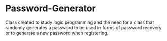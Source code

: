 Password-Generator
==================

Class created to study logic programming and the need for a class that randomly generates a password to be used in forms of password recovery or to generate a new password when registering.
